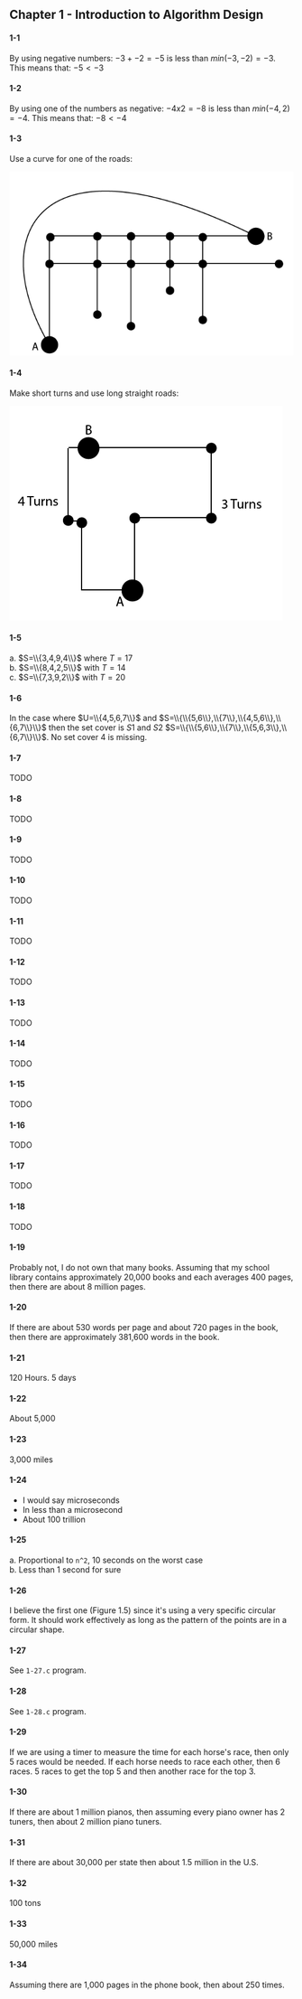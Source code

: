## Chapter 1 - Introduction to Algorithm Design

#### 1-1

By using negative numbers: $-3 + -2 = -5$ is less than $min(-3, -2) = -3$. This means that: $-5 < -3$

#### 1-2

By using one of the numbers as negative: $-4 x 2 = -8$ is less than $min(-4, 2) = -4$. This means that: $-8 < -4$

#### 1-3

Use a curve for one of the roads:

![Image of Solution](https://github.com/jonathantorres/bookshelf/blob/master/adm/ch1/img/1-3.png)

#### 1-4

Make short turns and use long straight roads:

![Image of Solution](https://github.com/jonathantorres/bookshelf/blob/master/adm/ch1/img/1-4.png)

#### 1-5

a. $S=\\{3,4,9,4\\}$ where $T=17$  
b. $S=\\{8,4,2,5\\}$ with $T=14$  
c. $S=\\{7,3,9,2\\}$ with $T=20$

#### 1-6

In the case where $U=\\{4,5,6,7\\}$ and $S=\\{\\{5,6\\},\\{7\\},\\{4,5,6\\},\\{6,7\\}\\}$ then the set cover is $S1$ and $S2$ $S=\\{\\{5,6\\},\\{7\\},\\{5,6,3\\},\\{6,7\\}\\}$. No set cover $4$ is missing.

#### 1-7

TODO

#### 1-8

TODO

#### 1-9

TODO

#### 1-10

TODO

#### 1-11

TODO

#### 1-12

TODO

#### 1-13

TODO

#### 1-14

TODO

#### 1-15

TODO

#### 1-16

TODO

#### 1-17

TODO

#### 1-18

TODO

#### 1-19

Probably not, I do not own that many books. Assuming that my school library contains approximately 20,000 books and each averages 400 pages, then there are about 8 million pages.

#### 1-20

If there are about 530 words per page and about 720 pages in the book, then there are approximately 381,600 words in the book.

#### 1-21

120 Hours. 5 days

#### 1-22

About 5,000

#### 1-23

3,000 miles

#### 1-24

- I would say microseconds
- In less than a microsecond
- About 100 trillion

#### 1-25

a. Proportional to `n^2`, 10 seconds on the worst case  
b. Less than 1 second for sure

#### 1-26

I believe the first one (Figure 1.5) since it's using a very specific circular form. It should work effectively as long as the pattern of the points are in a circular shape.

#### 1-27

See `1-27.c` program.

#### 1-28

See `1-28.c` program.

#### 1-29

If we are using a timer to measure the time for each horse's race, then only 5 races would be needed. If each horse needs to race each other, then 6 races. 5 races to get the top 5 and then another race for the top 3.

#### 1-30

If there are about 1 million pianos, then assuming every piano owner has 2 tuners, then about 2 million piano tuners.

#### 1-31

If there are about 30,000 per state then about 1.5 million in the U.S.

#### 1-32

100 tons

#### 1-33

50,000 miles

#### 1-34

Assuming there are 1,000 pages in the phone book, then about 250 times.
